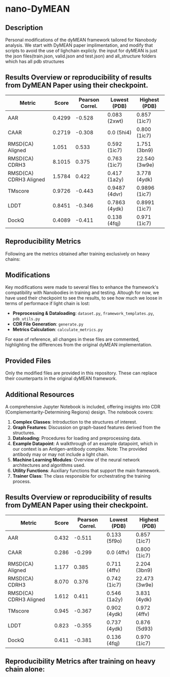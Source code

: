 # nano-DyMEAN

## Description
Personal modifications of the dyMEAN framework tailored for Nanobody analysis.
We start with DyMEAN paper implimentation, and modify that scripts to avoid the use of lighchain explicly.
the input for dyMEAN is just the json files(train.json, valid.json and test.json) and all_structure folders which has all pdb structures

## Results Overview or reproducibility of results from DyMEAN Paper using their checkpoint.

| Metric                 | Score  | Pearson Correl. | Lowest (PDB) | Highest (PDB) |
|------------------------|--------|-----------------|--------------|---------------|
| AAR                    | 0.4299 | -0.528          | 0.083 (2xwt) | 0.857 (1ic7)  |
| CAAR                   | 0.2719 | -0.308          | 0.0 (5hi4)   | 0.800 (1ic7)  |
| RMSD(CA) Aligned       | 1.051  | 0.533           | 0.592 (1ic7) | 1.751 (3bn9)  |
| RMSD(CA) CDRH3         | 8.1015 | 0.375           | 0.763 (1ic7) | 22.540 (3w9e) |
| RMSD(CA) CDRH3 Aligned | 1.5784 | 0.422           | 0.417 (1a2y) | 3.778 (4ydk)  |
| TMscore                | 0.9726 | -0.443          | 0.9487 (4dvr)| 0.9896 (1ic7) |
| LDDT                   | 0.8451 | -0.346          | 0.7863 (4ydk)| 0.8991 (1ic7) |
| DockQ                  | 0.4089 | -0.411          | 0.138 (4fqj) | 0.971 (1ic7)  |

## Reproducibility Metrics
Following are the metrics obtained after training exclusively on heavy chains:


## Modifications
Key modifications were made to several files to enhance the framework's compatibility with Nanobodies in training and testing. Altough for now, we have used their checkpoint to see the results, to see how much we loose in terms of performace if light chain is lost:
- **Preprocessing & Dataloading**: `dataset.py`, `framework_templates.py`, `pdb_utils.py`
- **CDR File Generation**: `generate.py`
- **Metrics Calculation**: `calculate_metrics.py`

For ease of reference, all changes in these files are commented, highlighting the differences from the original dyMEAN implementation.

## Provided Files
Only the modified files are provided in this repository. These can replace their counterparts in the original dyMEAN framework.

## Additional Resources
A comprehensive Jupyter Notebook is included, offering insights into CDR (Complementarity-Determining Regions) design. The notebook covers:

1. **Complex Classes**: Introduction to the structures of interest.
2. **Graph Features**: Discussion on graph-based features derived from the structures.
3. **Dataloading**: Procedures for loading and preprocessing data.
4. **Example Datapoint**: A walkthrough of an example datapoint, which in our context is an Antigen-antibody complex. Note: The provided antibody may or may not include a light chain.
5. **Machine Learning Modules**: Overview of the neural network architectures and algorithms used.
6. **Utility Functions**: Auxiliary functions that support the main framework.
7. **Trainer Class**: The class responsible for orchestrating the training process.

## Results Overview or reproducibility of results from DyMEAN Paper using their checkpoint.

| Metric                 | Score  | Pearson Correl. | Lowest (PDB) | Highest (PDB) |
|------------------------|--------|-----------------|--------------|---------------|
| AAR                    | 0.432  | -0.511          | 0.133 (5f9o) | 0.857 (1ic7)  |
| CAAR                   | 0.286  | -0.299          | 0.0 (4ffv)   | 0.800 (1ic7)  |
| RMSD(CA) Aligned       | 1.177  | 0.385           | 0.711 (4ffv) | 2.204 (3bn9)  |
| RMSD(CA) CDRH3         | 8.070  | 0.376           | 0.742 (1ic7) | 22.473 (3w9e) |
| RMSD(CA) CDRH3 Aligned | 1.612  | 0.411           | 0.546 (1a2y) | 3.831 (4ydk)  |
| TMscore                | 0.945  | -0.367          | 0.902 (4ydk) | 0.972 (4ffv)  |
| LDDT                   | 0.823  | -0.355          | 0.737 (4ydk) | 0.876 (5d93)  |
| DockQ                  | 0.411  | -0.381          | 0.136 (4fqj) | 0.970 (1ic7)  |

## Reproducibility Metrics after training on heavy chain alone:

